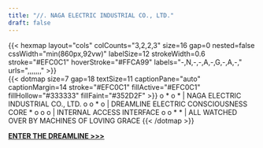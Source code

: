 ```yaml
---
title: "//. NAGA ELECTRIC INDUSTRIAL CO., LTD."
draft: false
---
```


<div class="svg-hero">
{{< hexmap layout="cols" colCounts="3,2,2,3"
           size=16 gap=0 nested=false
           cssWidth="min(860px,92vw)" labelSize=12
           strokeWidth=0.6 stroke="#EFC0C1" hoverStroke="#FFCA99"
           labels="-,N,-,-,A,-,G,-,A,-,"
           urls=",,,,,,," >}}
</div>

<div class="svg-hero">
{{< dotmap size=7 gap=18 textSize=11 captionPane="auto" captionMargin=14
           stroke="#EFC0C1" fillActive="#EFC0C1" fillHollow="#333333" fillFaint="#352D2F" >}}
o * o * | NAGA ELECTRIC INDUSTRIAL CO., LTD.
o o * o | DREAMLINE ELECTRIC CONSCIOUSNESS CORE
* o o o | INTERNAL ACCESS INTERFACE
o o * * | ALL WATCHED OVER BY MACHINES OF LOVING GRACE
{{< /dotmap >}}
</div>

[**ENTER THE DREAMLINE >>>**](/main/)

